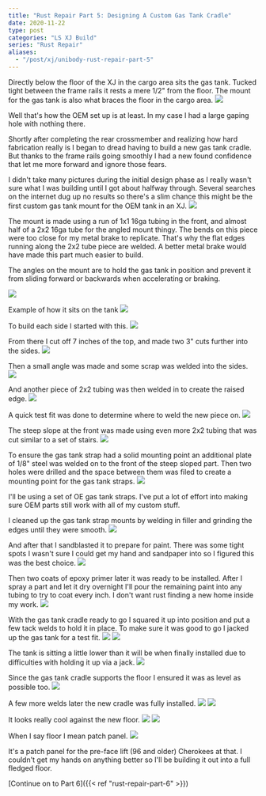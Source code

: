 ```yaml
---
title: "Rust Repair Part 5: Designing A Custom Gas Tank Cradle"
date: 2020-11-22
type: post
categories: "LS XJ Build"
series: "Rust Repair"
aliases:
  - "/post/xj/unibody-rust-repair-part-5"
---
```


Directly below the floor of the XJ in the cargo area sits the gas tank. Tucked tight between the frame rails it rests a mere 1/2" from the floor. The mount for the gas tank is also what braces the floor in the cargo area.
![](images/1.jpg)

Well that's how the OEM set up is at least. In my case I had a large gaping hole with nothing there.

Shortly after completing the rear crossmember and realizing how hard fabrication really is I began to dread having to build a new gas tank cradle. But thanks to the frame rails going smoothly I had a new found confidence that let me more forward and ignore those fears.

I didn't take many pictures during the initial design phase as I really wasn't sure what I was building until I got about halfway through. Several searches on the internet dug up no results so there's a slim chance this might be the first custom gas tank mount for the OEM tank in an XJ.
![](images/2.jpg)

The mount is made using a run of 1x1 16ga tubing in the front, and almost half of a 2x2 16ga tube for the angled mount thingy. The bends on this piece were too close for my metal brake to replicate. That's why the flat edges running along the 2x2 tube piece are welded. A better metal brake would have made this part much easier to build.

The angles on the mount are to hold the gas tank in position and prevent it from sliding forward or backwards when accelerating or braking.

![](images/3.jpg)

Example of how it sits on the tank
![](images/4.jpg)

To build each side I started with this.
![](images/5.jpg)

From there I cut off 7 inches of the top, and made two 3" cuts further into the sides.
![](images/6.jpg)

Then a small angle was made and some scrap was welded into the sides.
![](images/7.jpg)

And another piece of 2x2 tubing was then welded in to create the raised edge.
![](images/9.jpg)

A quick test fit was done to determine where to weld the new piece on.
![](images/10.jpg)

The steep slope at the front was made using even more 2x2 tubing that was cut similar to a set of stairs.
![](images/12.jpg)

To ensure the gas tank strap had a solid mounting point an additional plate of 1/8" steel was welded on to the front of the steep sloped part. Then two holes were drilled and the space between them was filed to create a mounting point for the gas tank straps.
![](images/13.jpg)

I'll be using a set of OE gas tank straps. I've put a lot of effort into making sure OEM parts still work with all of my custom stuff.

I cleaned up the gas tank strap mounts by welding in filler and grinding the edges until they were smooth.
![](images/14.jpg)

And after that I sandblasted it to prepare for paint. There was some tight spots I wasn't sure I could get my hand and sandpaper into so I figured this was the best choice.
![](images/15.jpg)

Then two coats of epoxy primer later it was ready to be installed. After I spray a part and let it dry overnight I'll pour the remaining paint into any tubing to try to coat every inch. I don't want rust finding a new home inside my work.
![](images/16.jpg)

With the gas tank cradle ready to go I squared it up into position and put a few tack welds to hold it in place. To make sure it was good to go I jacked up the gas tank for a test fit.
![](images/17.jpg)
![](images/18.jpg)

The tank is sitting a little lower than it will be when finally installed due to difficulties with holding it up via a jack.
![](images/19.jpg)

Since the gas tank cradle supports the floor I ensured it was as level as possible too.
![](images/20.jpg)

A few more welds later the new cradle was fully installed.
![](images/21.jpg)
![](images/22.jpg)

It looks really cool against the new floor.
![](images/23.jpg)
![](images/24.jpg)

When I say floor I mean patch panel.
![](images/25.jpg)

It's a patch panel for the pre-face lift (96 and older) Cherokees at that. I couldn't get my hands on anything better so I'll be building it out into a full fledged floor.

[Continue on to Part 6]({{< ref "rust-repair-part-6" >}})
